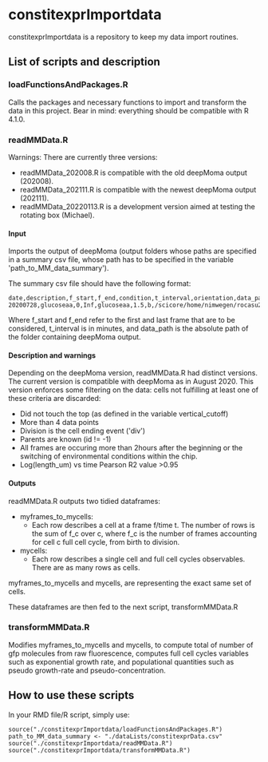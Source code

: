 # constitexprImportdata

constitexprImportdata is a repository to keep my data import routines.

## List of scripts and description

### loadFunctionsAndPackages.R

Calls the packages and necessary functions to import and transform the data in this project.
Bear in mind: everything should be compatible with R 4.1.0.

### readMMData.R

Warnings: There are currently three versions:
- readMMData_202008.R is compatible with the old deepMoma output (202008).
- readMMData_202111.R is compatible with the newest deepMoma output (202111).
- readMMData_20220113.R is a development version aimed at testing the rotating box (Michael).


#### Input

Imports the output of deepMoma (output folders whose paths are specified in a summary csv file, whose path has to be specified in the variable 'path_to_MM_data_summary').

The summary csv file should have the following format:

```
date,description,f_start,f_end,condition,t_interval,orientation,data_path,promoter,vector
20200728,glucoseaa,0,Inf,glucoseaa,1.5,b,/scicore/home/nimwegen/rocasu25/MM_Data/Dany/20200728/20200728_bottom_chr_hi1_curated,hi1,ch
```

Where f_start and f_end refer to the first and last frame that are to be considered, t_interval is in minutes, and data_path is the absolute path of the folder containing deepMoma output.

#### Description and warnings

Depending on the deepMoma version, readMMData.R had distinct versions. The current version is compatible with deepMoma as in August 2020. This version enforces some filtering on the data: cells not fulfilling at least one of these criteria are discarded:

- Did not touch the top (as defined in the variable vertical_cutoff)
- More than 4 data points
- Division is the cell ending event ('div')
- Parents are known (id != -1)
- All frames are occuring more than 2hours after the beginning or the switching of environmental conditions within the chip.
- Log(length_um) vs time Pearson R2 value >0.95

#### Outputs

readMMData.R outputs two tidied dataframes: 
- myframes_to_mycells:
	+ Each row describes a cell at a frame f/time t. The number of rows is the sum of f_c over c, where f_c is the number of frames accounting for cell c full cell cycle, from birth to division.
- mycells:
	+ Each row describes a single cell and full cell cycles observables. There are as many rows as cells.

myframes_to_mycells and mycells, are representing the exact same set of cells.

These dataframes are then fed to the next script, transformMMData.R

### transformMMData.R

Modifies myframes_to_mycells and mycells, to compute total of number of gfp molecules from raw fluorescence, computes full cell cycles variables such as exponential growth rate, and populational quantities such as pseudo growth-rate and pseudo-concentration.

## How to use these scripts

In your RMD file/R script, simply use:

```
source("./constitexprImportdata/loadFunctionsAndPackages.R")
path_to_MM_data_summary <- "./dataLists/constitexprData.csv"
source("./constitexprImportdata/readMMData.R")
source("./constitexprImportdata/transformMMData.R")
```







